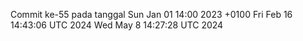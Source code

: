 Commit ke-55 pada tanggal Sun Jan 01 14:00 2023 +0100
Fri Feb 16 14:43:06 UTC 2024
Wed May  8 14:27:28 UTC 2024
